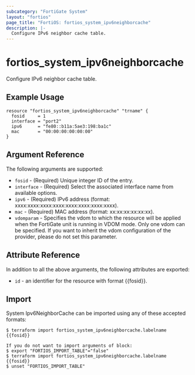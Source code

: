```yaml
---
subcategory: "FortiGate System"
layout: "fortios"
page_title: "FortiOS: fortios_system_ipv6neighborcache"
description: |-
  Configure IPv6 neighbor cache table.
---
```


# fortios_system_ipv6neighborcache
Configure IPv6 neighbor cache table.

## Example Usage

```hcl
resource "fortios_system_ipv6neighborcache" "trname" {
  fosid     = 1
  interface = "port2"
  ipv6      = "fe80::b11a:5ae3:198:ba1c"
  mac       = "00:00:00:00:00:00"
}
```

## Argument Reference

The following arguments are supported:

* `fosid` - (Required) Unique integer ID of the entry.
* `interface` - (Required) Select the associated interface name from available options.
* `ipv6` - (Required) IPv6 address (format: xxxx:xxxx:xxxx:xxxx:xxxx:xxxx:xxxx:xxxx).
* `mac` - (Required) MAC address (format: xx:xx:xx:xx:xx:xx).
* `vdomparam` - Specifies the vdom to which the resource will be applied when the FortiGate unit is running in VDOM mode. Only one vdom can be specified. If you want to inherit the vdom configuration of the provider, please do not set this parameter.


## Attribute Reference

In addition to all the above arguments, the following attributes are exported:
* `id` - an identifier for the resource with format {{fosid}}.

## Import

System Ipv6NeighborCache can be imported using any of these accepted formats:
```
$ terraform import fortios_system_ipv6neighborcache.labelname {{fosid}}

If you do not want to import arguments of block:
$ export "FORTIOS_IMPORT_TABLE"="false"
$ terraform import fortios_system_ipv6neighborcache.labelname {{fosid}}
$ unset "FORTIOS_IMPORT_TABLE"
```
